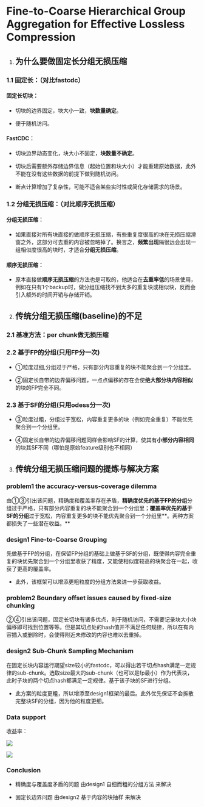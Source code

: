 # Fine-to-Coarse Hierarchical Group Aggregation for Effective Lossless Compression

1. ## 为什么要做固定长分组无损压缩
    

### 1.1 固定长：（对比fastcdc）

#### **固定长切块**：

- 切块的边界固定，块大小一致，**块数量确定**。
    
- 便于随机访问。
    

#### **FastCDC**：

- 切块边界动态变化，块大小不固定，**块数量不确定**。
    
- 切块后需要额外存储边界信息（起始位置和块大小）才能重建原始数据，此外不能在没有这些数据的前提下做到随机访问。
    
- 断点计算增加了复杂性，可能不适合某些实时性或简化存储需求的场景。
    

### 1.2 分组无损压缩：（对比顺序无损压缩）

#### 分组无损压缩：

- 如果直接对所有块直接的做顺序无损压缩，有些重复度很高的块在无损压缩滑窗之外，这部分可去重的内容被忽略掉了。换言之，**频繁出现**隔很远会出现一组相似度很高的块时，才适合**分组无损压缩**。
    

#### 顺序无损压缩：

- 原本直接做**顺序无损压缩**的方法也是可取的，他适合在**去重率低**的场景使用，例如在只有1个backup时，做分组压缩找不到太多的重复块或相似块，反而会引入额外的时间开销与存储开销。
    

  

  

2. ## 传统分组无损压缩(baseline)的不足
    

### 2.1 基准方法：per chunk做无损压缩

### 2.2 **基于FP的分组(只用FP分一次)**

- ①粒度过细,分组过于严格，只有部分内容重复的块不能聚合到一个分组里。
    
- ②固定长自带的边界偏移问题，一点点偏移的存在会使**绝大部分块内容相似**的块的FP完全不同。
    

### 2.3 **基于SF的分组(只用odess分一次)**

- ③粒度过粗，分组过于宽松，内容重复更多的块（例如完全重复）不能优先聚合到一个分组里。
    
- ④固定长自带的边界偏移问题同样会影响SF的计算，使其有**小部分内容相同**的块其SF不同（哪怕是原始feature级别也不相同）
    

  

3. ## 传统分组无损压缩问题的提炼与解决方案
    

### problem1 the accuracy-versus-coverage dilemma

由①③引出该问题，精确度和覆盖率存在矛盾，**精确度优先的基于FP的分组**分组过于严格，只有部分内容重复的块不能聚合到一个分组里；**覆盖率优先的基于SF的分组**过于宽松，内容重复更多的块不能优先聚合到一个分组里**。两种方案都损失了一些潜在收益。**

### design1 Fine-to-Coarse Grouping

先做基于FP的分组，在保留FP分组的基础上做基于SF的分组，既使得内容完全重复的块优先聚合到一个分组里收获了精度，又能使相似度较高的块聚合在一起，收获了更高的覆盖率。

- 此外，该框架可以增添更粗粒度的分组方法来进一步获取收益。
    

  

  

### problem2 Boundary offset issues caused by fixed-size chunking

②④引出该问题，固定长切块有诸多优点，利于随机访问，不需要记录块大小块偏移即可找到位置等等。但是其切点处的hash值并不满足任何规律，所以在有内容插入或删除时，会使得附近未修改的内容也难以去重掉。

### design2 Sub-Chunk Sampling Mechanism

在固定长块内容运行期望size较小的fastcdc，可以得出若干切点hash满足一定规律的sub-chunk。选取size最大的sub-chunk（也可以是fp最小）作为代表块，此时子块的两个切点hash都满足一定规律。基于该子块的SF进行分组。

- 此方案的粒度更粗，所以增添至design1框架的最后。此外优先保证不会拆散完整块SF的分组，因为他的粒度更细。
    

### Data support

收益率：

![](https://uestc.feishu.cn/space/api/box/stream/download/asynccode/?code=Mzc0OTk2MWE1ZWZmMmExZjNmNDJkZjQyZGJmOTg5NDhfYnhlb1BhWThlcjNJWjRld0VOM1VITlI5czJIQTBFZkpfVG9rZW46VjdZcmIyRHl1b3JhTmd4UEdDcWNkbklybjVmXzE3NDIzMTI4NjU6MTc0MjMxNjQ2NV9WNA)

![](https://uestc.feishu.cn/space/api/box/stream/download/asynccode/?code=ODI5NzI5YWExZTRkNGY0MGFjYjVmNjViODhjZGE5ZmVfMG04bTZuZ29SSDAwQk03dzc1SUNmenEwMXRRb0JCbjFfVG9rZW46RUZQdGJpNGRBb200Ukx4U3RyWWNMYjBRbjhmXzE3NDIzMTI4NjU6MTc0MjMxNjQ2NV9WNA)

### Conclusion

- 精确度与覆盖度矛盾的问题 由design1 自细而粗的分组方法 来解决
    
- 固定长边界问题 由design2 基于内容的块抽样 来解决